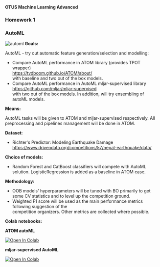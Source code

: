<!-- ![anomaly_detection_](https://user-images.githubusercontent.com/73858914/149597304-433afb05-5fca-4285-a158-00ff430364ff.png) -->
**OTUS Machine Learning Advanced**
### **Homework 1** 

### AutoML
![automl](https://user-images.githubusercontent.com/73858914/153239767-95271e10-01ad-4b67-ab48-a2e99b695d8d.png)
**Goals:**  

AutoML - try out automatic feature generation/selection and modelling:  
- Compare AutoML performance in ATOM library (provides TPOT wrapper)   
https://tvdboom.github.io/ATOM/about/  
with baseline and two out of the box models.
- Compare AutoML performance in AutoML mljar-supervised library  
https://github.com/mljar/mljar-supervised  
with two out of the box models.
In addition, will try ensembling of autoML models.

**Means:**  

AutoML tasks will be given to ATOM and mljar-supervised respectively.
All preprocessing and pipelines management will be done in ATOM.

**Dataset:**  

- Richter's Predictor: Modeling Earthquake Damage  
https://www.drivendata.org/competitions/57/nepal-earthquake/data/

**Choice of models:**  

- Random Forest and CatBoost classifiers will compete with AutoML solution.
LogisticRegression is added as a baseline in ATOM case.

**Methodology:**  

- OOB models' hyperparameters will be tuned with BO primarily to get some CV statistics and to level up the competition ground.  
- Weighted F1 score will be used as the main performance metrics following  suggestion of the  
competition organizers. Other metrics are collected where possible.

**Colab notebooks:**

**ATOM autoML**  
  
<a href="https://colab.research.google.com/github/oort77/OTUS_ADV_HW1/blob/main/notebooks/otus_adv_hw1_automl_atom.ipynb" target="_parent"><img src="https://colab.research.google.com/assets/colab-badge.svg" alt="Open In Colab"/></a>

**mljar-supervised AutoML**  

<a href="https://colab.research.google.com/github/oort77/OTUS_ADV_HW1/blob/main/notebooks/otus_adv_hw1_automl_mljar.ipynb" target="_parent"><img src="https://colab.research.google.com/assets/colab-badge.svg" alt="Open In Colab"/></a>
